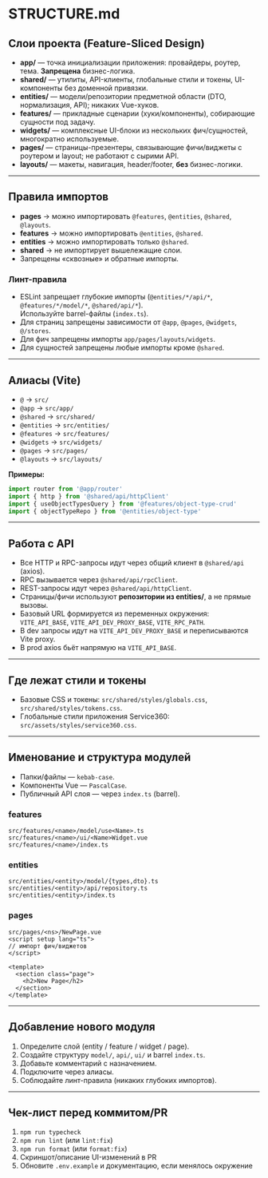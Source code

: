 # STRUCTURE.md

## Слои проекта (Feature-Sliced Design)

- **app/** — точка инициализации приложения: провайдеры, роутер, тема. **Запрещена** бизнес-логика.
- **shared/** — утилиты, API-клиенты, глобальные стили и токены, UI-компоненты без доменной привязки.
- **entities/** — модели/репозитории предметной области (DTO, нормализация, API); никаких Vue-хуков.
- **features/** — прикладные сценарии (хуки/компоненты), собирающие сущности под задачу.
- **widgets/** — комплексные UI-блоки из нескольких фич/сущностей, многократно используемые.
- **pages/** — страницы-презентеры, связывающие фичи/виджеты с роутером и layout; не работают с сырими API.
- **layouts/** — макеты, навигация, header/footer, **без** бизнес-логики.

---

## Правила импортов

- **pages** → можно импортировать `@features`, `@entities`, `@shared`, `@layouts`.
- **features** → можно импортировать `@entities`, `@shared`.
- **entities** → можно импортировать только `@shared`.
- **shared** → не импортирует вышележащие слои.
- Запрещены «сквозные» и обратные импорты.

### Линт-правила
- ESLint запрещает глубокие импорты (`@entities/*/api/*`, `@features/*/model/*`, `@shared/api/*`).  
  Используйте barrel-файлы (`index.ts`).  
- Для страниц запрещены зависимости от `@app`, `@pages`, `@widgets`, `@/stores`.  
- Для фич запрещены импорты `app/pages/layouts/widgets`.  
- Для сущностей запрещены любые импорты кроме `@shared`.

---

## Алиасы (Vite)

- `@` → `src/`
- `@app` → `src/app/`
- `@shared` → `src/shared/`
- `@entities` → `src/entities/`
- `@features` → `src/features/`
- `@widgets` → `src/widgets/`
- `@pages` → `src/pages/`
- `@layouts` → `src/layouts/`

**Примеры:**
```ts
import router from '@app/router'
import { http } from '@shared/api/httpClient'
import { useObjectTypesQuery } from '@features/object-type-crud'
import { objectTypeRepo } from '@entities/object-type'
```

---

## Работа с API

- Все HTTP и RPC-запросы идут через общий клиент в `@shared/api` (axios).
- RPC вызывается через `@shared/api/rpcClient`.
- REST-запросы идут через `@shared/api/httpClient`.
- Страницы/фичи используют **репозитории из entities/**, а не прямые вызовы.
- Базовый URL формируется из переменных окружения:  
  `VITE_API_BASE`, `VITE_API_DEV_PROXY_BASE`, `VITE_RPC_PATH`.
- В dev запросы идут на `VITE_API_DEV_PROXY_BASE` и переписываются Vite proxy.  
- В prod axios бьёт напрямую на `VITE_API_BASE`.

---

## Где лежат стили и токены

- Базовые CSS и токены: `src/shared/styles/globals.css`, `src/shared/styles/tokens.css`.
- Глобальные стили приложения Service360: `src/assets/styles/service360.css`.

---

## Именование и структура модулей

- Папки/файлы — `kebab-case`.  
- Компоненты Vue — `PascalCase`.  
- Публичный API слоя — через `index.ts` (barrel).  

### features
```
src/features/<name>/model/use<Name>.ts
src/features/<name>/ui/<Name>Widget.vue
src/features/<name>/index.ts
```

### entities
```
src/entities/<entity>/model/{types,dto}.ts
src/entities/<entity>/api/repository.ts
src/entities/<entity>/index.ts
```

### pages
```
src/pages/<ns>/NewPage.vue
<script setup lang="ts">
// импорт фич/виджетов
</script>

<template>
  <section class="page">
    <h2>New Page</h2>
  </section>
</template>
```

---

## Добавление нового модуля

1. Определите слой (entity / feature / widget / page).  
2. Создайте структуру `model/`, `api/`, `ui/` и barrel `index.ts`.  
3. Добавьте комментарий с назначением.  
4. Подключите через алиасы.  
5. Соблюдайте линт-правила (никаких глубоких импортов).  

---

## Чек-лист перед коммитом/PR

1. `npm run typecheck`  
2. `npm run lint` (или `lint:fix`)  
3. `npm run format` (или `format:fix`)  
4. Скриншот/описание UI-изменений в PR  
5. Обновите `.env.example` и документацию, если менялось окружение  
